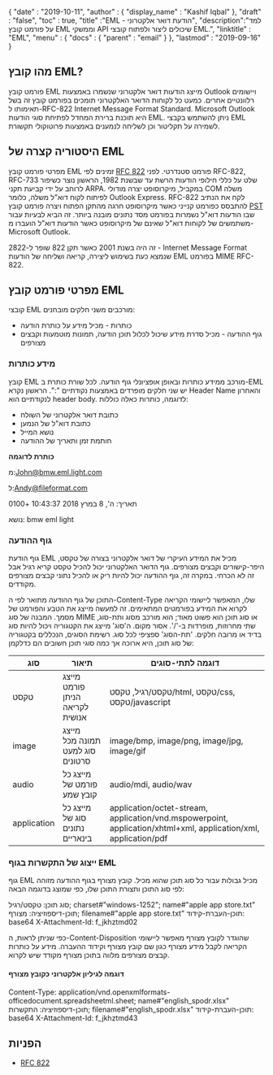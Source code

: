 {
  "date" : "2019-10-11",
  "author" : {
    "display_name" : "Kashif Iqbal"
},
  "draft" : "false",
  "toc" : true,
  "title" :"EML - הודעת דואר אלקטרוני",
  "description":"למד על פורמט קובץ EML וממשקי API שיכולים ליצור ולפתוח קובצי EML.",
  "linktitle" : "EML",
  "menu" : {
    "docs" : {
      "parent" : "email"
}
},
  "lastmod" : "2019-09-16"
}

## מהו קובץ EML?

פורמט קובץ EML מייצג הודעות דואר אלקטרוני שנשמרו באמצעות Outlook ויישומים רלוונטיים אחרים. כמעט כל לקוחות הדואר האלקטרוני תומכים בפורמט קובץ זה בשל תאימותו ל-RFC-822 Internet Message Format Standard. Microsoft Outlook היא תוכנת ברירת המחדל לפתיחת סוגי הודעות EML. ניתן להשתמש בקבצי EML לשמירה על תקליטור וכן לשליחה לנמענים באמצעות פרוטוקולי תקשורת.

## היסטוריה קצרה של EML

מפרטי פורמט קובץ EML זמינים לפי [RFC 822](https://www.ietf.org/rfc/rfc0822.txt) פורמט סטנדרטי. לפני RFC-822, RFC-733 שלט על כללי חילופי הודעות הרשת עד שבשנת 1982, הראשון נוצר כשיפור לרוחב על ידי קביעת תקני ARPA. במקביל, מיקרוסופט יצרה מודולי COM משלה לפיתוח לקוח דוא"ל משלה, כלומר Outlook Express. RFC-822 לקח את הנתיב להתבסס כפורמט קנייני כאשר מיקרוסופט חרגה מהתקן הפתוח ויצרה פורמט קובץ [PST](/he/email/pst/) שבו הודעות דוא"ל נשמרות בפורמט מסד נתונים מובנה ביותר. זה הביא לבעיות עבור משתמשים של לקוחות דוא"ל שאינם של מיקרוסופט כאשר הודעות דוא"ל הועברו מ-Microsoft Outlook.

זה היה בשנת 2001 כאשר תקן 822 שופר ל-2822 - Internet Message Format שנמצא כעת בשימוש ליצירה, קריאה ושליחה של הודעות EML בפורמט MIME RFC-822.

## מפרטי פורמט קובץ EML

קובצי EML מורכבים משני חלקים מובחנים:

* כותרות - מכיל מידע על כותרת הודעה
* גוף ההודעה - מכיל סדרת מידע שיכול לכלול תוכן הודעה, תמונות מוטמעות וקבצים מצורפים

### מידע כותרות ###

קובץ EML מורכב ממידע כותרות ובאופן אופציונלי גוף הודעה. לכל שורת כותרת ב-EML יש שני חלקים מופרדים באמצעות נקודתיים ":". הראשון נקרא Header Name והאחרון לנקודתיים הוא header body. לדוגמה, כותרות כאלה כוללות:

* כתובת דואר אלקטרוני של השולח
* כתובת דוא"ל של הנמען
* נושא המייל
* חותמת זמן ותאריך של ההודעה

**כותרת לדוגמה**

מ:<John@bmw.eml.light.com>

ל:<Andy@fileformat.com>

תאריך: ה', 8 במרץ 2018 10:43:37 +0100

נושא: bmw eml light

### גוף ההודעה ###

גוף הודעת EML מכיל את המידע העיקרי של דואר אלקטרוני בצורה של טקסט, היפר-קישורים וקבצים מצורפים. גוף הדואר האלקטרוני יכול להכיל טקסט קריא רגיל אבל זה לא הכרחי. במקרה זה, גוף ההודעה יכול להיות ריק או להכיל נתוני קבצים מצורפים מקודדים.

התוכן של גוף ההודעה מתואר לפי ה-Content-Type שלו, המאפשר ליישומי הקריאה לקרוא את המידע בפורמטים המתאימים. זה למעשה מייצג את הטבע והפורמט של מסמך. המבנה של סוג MIME או סוג תוכן הוא פשוט מאוד; הוא מורכב מסוג ותת-סוג, שתי מחרוזות, מופרדות ב-'/'. אסור מקום. ה'סוג' מייצג את הקטגוריה ויכול להיות סוג בדיד או מרובה חלקים. 'תת-הסוג' ספציפי לכל סוג. רשימת הסוגים, הנכללים בקטגוריה של סוג תוכן, היא ארוכה אך כמה סוגי תוכן חשובים הם כדלקמן:


|**סוג**|**תיאור**|**דוגמה לתתי-סוגים**
---|---|---|
|טקסט|מייצג פורמט הניתן לקריאה אנושית|טקסט/רגיל, טקסט/html, טקסט/css, טקסט/javascript
|image|מייצג תמונה מכל סוג למעט סרטונים|image/bmp, image/png, image/jpg, image/gif
|audio|מייצג כל פורמט של קובץ שמע|audio/mdi, audio/wav
|application|מייצג כל סוג של נתונים בינאריים|application/octet-stream, application/vnd.mspowerpoint, application/xhtml+xml, application/xml, application/pdf

### ייצוג של התקשרות בגוף EML ###

גוף EML מכיל גבולות עבור כל סוג תוכן שהוא מכיל. קובץ מצורף בגוף ההודעה מזוהה לפי סוג התוכן ותצורת התוכן שלו, כפי שמוצג בדוגמה הבאה:

סוג תוכן: טקסט/רגיל; charset#"windows-1252"; name#"apple app store.txt"
תוכן-דיספוזיציה: מצורף; filename#"apple app store.txt"
תוכן-העברת-קידוד: base64
X-Attachment-Id: f_jkhztmd02

כפי שניתן לראות, ה-Content-Disposition שהוגדר לקובץ מצורף מאפשר ליישומי הקריאה לקבל מידע מצורף כגון שם קובץ מצורף וקידוד ההעברה. מידע על כותרות קבצים מצורפים מלווה בתוכן מצורף מקודד שיש לקרוא.

#### דוגמה לגיליון אלקטרוני כקובץ מצורף ####

Content-Type: application/vnd.openxmlformats-officedocument.spreadsheetml.sheet; name#"english_spodr.xlsx"
תוכן-דיספוזיציה: התקשרות; filename#"english_spodr.xlsx"
תוכן-העברת-קידוד: base64
X-Attachment-Id: f_jkhztmd43

## הפניות

* [RFC 822](https://www.ietf.org/rfc/rfc0822.txt)

